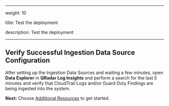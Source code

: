 
---

weight: 10

title: Test the deployment

description: Test the deployment

---

 
## Verify Successful Ingestion Data Source Configuration
After setting up the Ingestion Data Sources and waiting a few minutes, open **Data Explorer** in **QRadar Log Insights** and perform a search for the last 5 minutes and verify that CloudTrail Logs and/or Guard Duty Findings are being ingested into the system.
    

**Next:** Choose [Additional Resources](/additional-resources/index.html) to get started.
